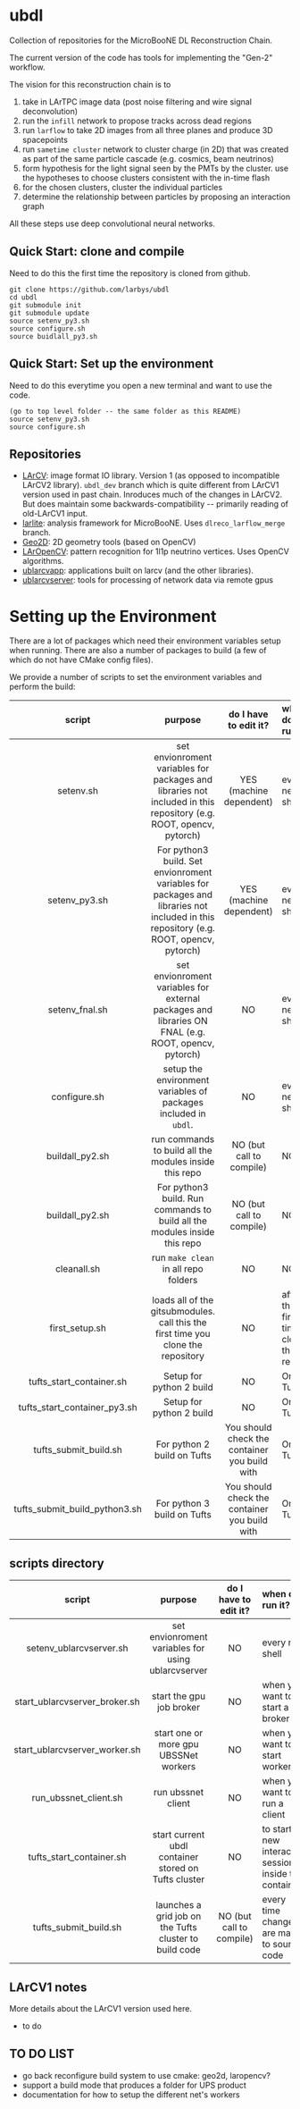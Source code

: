 # ubdl

Collection of repositories for the MicroBooNE DL Reconstruction Chain.

The current version of the code has tools for implementing the "Gen-2" workflow.



The vision for this reconstruction chain is to

1) take in LArTPC image data (post noise filtering and wire signal deconvolution)
2) run the `infill` network to propose tracks across dead regions
3) run `larflow` to take 2D images from all three planes and produce 3D spacepoints
4) run `sametime cluster` network to cluster charge (in 2D) that was created as part of the same particle cascade (e.g. cosmics, beam neutrinos)
5) form hypothesis for the light signal seen by the PMTs by the cluster. use the hypotheses to choose clusters consistent with the in-time flash
6) for the chosen clusters, cluster the individual particles
7) determine the relationship between particles by proposing an interaction graph

All these steps use deep convolutional neural networks.

## Quick Start: clone and compile

Need to do this the first time the repository is cloned from github.

```
git clone https://github.com/larbys/ubdl
cd ubdl
git submodule init
git submodule update
source setenv_py3.sh
source configure.sh
source buidlall_py3.sh
```

## Quick Start: Set up the environment

Need to do this everytime you open a new terminal and want to use the code.

```
(go to top level folder -- the same folder as this README)
source setenv_py3.sh
source configure.sh
```

## Repositories

* [LArCV](https://github.com/larbys/larcv): image format IO library. Version 1 (as opposed to incompatible LArCV2 library).
  `ubdl_dev` branch which is quite different from LArCV1 version used in past chain.  Inroduces much of the changes in LArCV2.
  But does maintain some backwards-compatibility -- primarily reading of old-LArCV1 input.
* [larlite](https://github.com/larlight/larlite): analysis framework for MicroBooNE. Uses `dlreco_larflow_merge` branch.
* [Geo2D](https://github.com/LArbys/Geo2D): 2D geometry tools (based on OpenCV)
* [LArOpenCV](https://github.com/NevisUB/LArOpenCV): pattern recognition for 1l1p neutrino vertices. Uses OpenCV algorithms.
* [ublarcvapp](https://github.com/larbys/ublarcvapp): applications built on larcv (and the other libraries).
* [ublarcvserver](https://github.com/larbys/ublarcvserver): tools for processing of network data via remote gpus

# Setting up the Environment

There are a lot of packages which need their environment variables setup when running.
There are also a number of packages to build (a few of which do not have CMake config files).

We provide a number of scripts to set the environment variables and perform the build:

| script       | purpose | do I have to edit it? | when do I run it? |
|:-----------: |:-------:|:---------------------:| :---------------- |
| setenv.sh    | set envionroment variables for packages and libraries not included in this repository (e.g. ROOT, opencv, pytorch) | YES (machine dependent) | every new shell |
| setenv_py3.sh    | For python3 build. Set envionroment variables for packages and libraries not included in this repository (e.g. ROOT, opencv, pytorch) | YES (machine dependent) | every new shell |
| setenv_fnal.sh    | set envionroment variables for external packages and libraries ON FNAL (e.g. ROOT, opencv, pytorch) | NO | every new shell |
| configure.sh | setup the environment variables of packages included in `ubdl`. | NO | every new shell |
| buildall_py2.sh  | run commands to build all the modules inside this repo | NO (but call to compile) | NO | every time changes are made to source. and after first cloning the repo |
| buildall_py2.sh  | For python3 build. Run commands to build all the modules inside this repo | NO (but call to compile) | NO | every time changes are made to source. and after first cloning the repo |
| cleanall.sh  | run `make clean` in all repo folders | NO | NO | when you want to hit the reset button |
| first_setup.sh | loads all of the gitsubmodules. call this the first time you clone the repository | NO | after the first time cloning the repo |
| tufts_start_container.sh | Setup for python 2 build | NO | On Tufts. |
| tufts_start_container_py3.sh | Setup for python 2 build | NO | On Tufts. |
| tufts_submit_build.sh | For python 2 build on Tufts | You should check the container you build with | On Tufts. |
| tufts_submit_build_python3.sh | For python 3 build on Tufts | You should check the container you build with | On Tufts. |


## scripts directory

| script                   | purpose | do I have to edit it? | when do I run it? |
|:------------------------:|:-------:|:---------------------:| :---------------- |
| setenv_ublarcvserver.sh  | set envionroment variables for using ublarcvserver | NO | every new shell |
| start_ublarcvserver_broker.sh | start the gpu job broker | NO | when you want to start a broker |
| start_ublarcvserver_worker.sh | start one or more gpu UBSSNet workers | NO | when you want to start workers |
| run_ubssnet_client.sh | run ubssnet client | NO | when you want to run a client |
| tufts_start_container.sh | start current ubdl container stored on Tufts cluster | NO | to start a new interactive session inside the container |
| tufts_submit_build.sh    | launches a grid job on the Tufts cluster to build code | NO (but call to compile) | every time changes are made to source code |


## LArCV1 notes

More details about the LArCV1 version used here.

* to do

## TO DO LIST

* go back reconfigure build system to use cmake: geo2d, laropencv?
* support a build mode that produces a folder for UPS product
* documentation for how to setup the different net's workers
